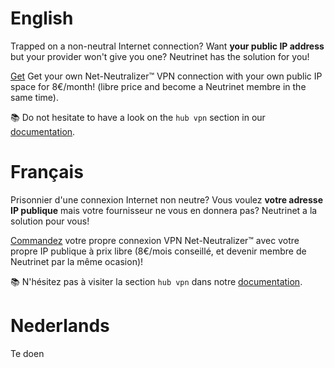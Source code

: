 <!-- TITLE: hub vpn -->
<!-- SUBTITLE: Net-Neutralizer -->

# English
Trapped on a non-neutral Internet connection?
Want **your public IP address** but your provider won't give you one?
Neutrinet has the solution for you!

[Get](vpn/order) Get your own Net-Neutralizer™ VPN connection with your own public IP space for 8€/month! (libre price and become a Neutrinet membre in the same time).

:books: Do not hesitate to have a look on the `hub vpn` section in our [documentation](all).
# Français
Prisonnier d'une connexion Internet non neutre?
Vous voulez **votre adresse IP publique** mais votre fournisseur ne vous en donnera pas?
Neutrinet a la solution pour vous!

[Commandez](vpn/commander) votre propre connexion VPN  Net-Neutralizer™ avec votre propre IP publique à prix libre (8€/mois conseillé, et devenir membre de Neutrinet par la même ocasion)!

:books: N'hésitez pas  à visiter la section `hub vpn` dans notre [documentation](all).
# Nederlands
Te doen